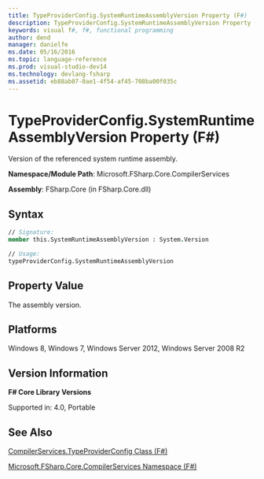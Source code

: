 ```yaml
---
title: TypeProviderConfig.SystemRuntimeAssemblyVersion Property (F#)
description: TypeProviderConfig.SystemRuntimeAssemblyVersion Property (F#)
keywords: visual f#, f#, functional programming
author: dend
manager: danielfe
ms.date: 05/16/2016
ms.topic: language-reference
ms.prod: visual-studio-dev14
ms.technology: devlang-fsharp
ms.assetid: eb88ab07-0ae1-4f54-af45-708ba00f035c 
---
```


# TypeProviderConfig.SystemRuntimeAssemblyVersion Property (F#)

Version of the referenced system runtime assembly.

**Namespace/Module Path**: Microsoft.FSharp.Core.CompilerServices

**Assembly**: FSharp.Core (in FSharp.Core.dll)


## Syntax

```fsharp
// Signature:
member this.SystemRuntimeAssemblyVersion : System.Version

// Usage:
typeProviderConfig.SystemRuntimeAssemblyVersion
```

## Property Value
The assembly version.

## Platforms
Windows 8, Windows 7, Windows Server 2012, Windows Server 2008 R2


## Version Information
**F# Core Library Versions**

Supported in: 4.0, Portable

## See Also
[CompilerServices.TypeProviderConfig Class &#40;F&#35;&#41;](CompilerServices.TypeProviderConfig-Class-%5BFSharp%5D.md)

[Microsoft.FSharp.Core.CompilerServices Namespace &#40;F&#35;&#41;](Microsoft.FSharp.Core.CompilerServices-Namespace-%5BFSharp%5D.md)